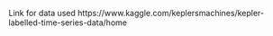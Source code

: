 <p>Link for data used https://www.kaggle.com/keplersmachines/kepler-labelled-time-series-data/home</p>
